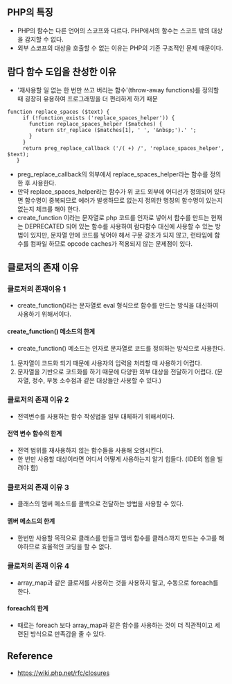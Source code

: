 ## PHP의 특징
- PHP의 함수는 다른 언어의 스코프와 다르다. PHP에서의 함수는 스코프 밖의 대상을 감지할 수 없다.
- 외부 스코프의 대상을 호출할 수 없는 이유는 PHP의 기존 구조적인 문제 때문이다.

## 람다 함수 도입을 찬성한 이유
- '재사용할 일 없는 한 번만 쓰고 버리는 함수'(throw-away functions)를 정의할 때 굉장히 유용하여 프로그래밍을 더 편리하게 하기 때문

```
function replace_spaces ($text) {
     if (!function_exists ('replace_spaces_helper')) {
       function replace_spaces_helper ($matches) {
         return str_replace ($matches[1], ' ', '&nbsp;').' ';
       }
     }
     return preg_replace_callback ('/( +) /', 'replace_spaces_helper', $text);
   }
```
- preg_replace_callback의 외부에서 replace_spaces_helper라는 함수를 정의 한 후 사용한다.
- 만약 replace_spaces_helper라는 함수가 위 코드 외부에 어디선가 정의되어 있다면 함수명이 중복되므로 에러가 발생하므로 없는지 정의한 명칭의 함수명이 있는지 없는지 체크를 해야 한다.
- create_function 이라는 문자열로 php 코드를 인자로 넣어서 함수를 만드는 현재는 DEPRECATED 되어 있는 함수를 사용하여 람다함수 대신에 사용할 수 있는 방법이 있지만, 문자열 안에 코드를 넣어야 해서 구문 강조가 되지 않고, 런타임에 함수를 컴파일 하므로 opcode caches가 적용되지 않는 문제점이 있다.


## 클로저의 존재 이유
### 클로저의 존재이유 1
- create_function()라는 문자열로 eval 형식으로 함수를 만드는 방식을 대신하여 사용하기 위해서이다. 

#### create_function() 메소드의 한계
- create_function() 메소드는 인자로 문자열로 코드를 정의하는 방식으로 사용한다.
1. 문자열이 코드화 되기 때문에 사용자의 입력을 처리할 때 사용하기 어렵다.
2. 문자열을 기반으로 코드화를 하기 때문에 다양한 외부 대상을 전달하기 어렵다. (문자열, 정수, 부동 소수점과 같은 대상들만 사용할 수 있다.)

### 클로저의 존재 이유 2
- 전역변수를 사용하는 함수 작성법을 일부 대체하기 위해서이다.

#### 전역 변수 함수의 한계
- 전역 범위를 재사용하지 않는 함수들을 사용해 오염시킨다.
- 한 번만 사용할 대상이라면 어디서 어떻게 사용하는지 알기 힘들다. (IDE의 힘을 빌려야 함)

### 클로저의 존재 이유 3
- 클래스의 멤버 메소드를 콜백으로 전달하는 방법을 사용할 수 있다.

#### 멤버 메소드의 한계
- 한번만 사용할 목적으로 클래스를 만들고 멤버 함수를 클래스까지 만드는 수고를 해야하므로 효율적인 코딩을 할 수 없다.

### 클로저의 존재 이유 4
- array_map과 같은 클로저를 사용하는 것을 사용하지 말고, 수동으로 foreach를 한다.

#### foreach의 한계
- 때로는 foreach 보다 array_map과 같은 함수를 사용하는 것이 더 직관적이고 세련된 방식으로 만족감을 줄 수 있다.


## Reference
- https://wiki.php.net/rfc/closures
